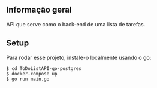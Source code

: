 
## Informação geral
API que serve como o back-end de uma lista de tarefas.


	
## Setup
Para rodar esse projeto, instale-o localmente usando o go:

```
$ cd ToDoListAPI-go-postgres
$ docker-compose up
$ go run main.go 
```


